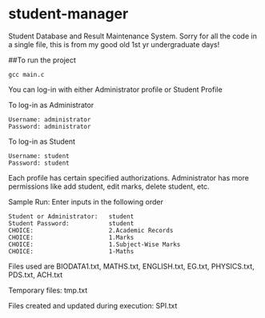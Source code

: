 # student-manager
Student Database and Result Maintenance System. Sorry for all the code in a single file, this is from my good old 1st yr undergraduate days!

##To run the project

    gcc main.c
  
  You can log-in with either Administrator profile or Student Profile
  
  To log-in as Administrator
  
    Username: administrator
    Password: administrator
    
  To log-in as Student
  
    Username: student
    Password: student
  
  Each profile has certain specified authorizations. Administrator has more permissions like add student, edit marks,   delete student, etc.
  
  Sample Run: Enter inputs in the following order
  
    Student or Administrator:   student
    Student Password:           student
    CHOICE:                     2.Academic Records
    CHOICE:                     1.Marks
    CHOICE:                     1.Subject-Wise Marks
    CHOICE:                     1-Maths

Files used are BIODATA1.txt, MATHS.txt, ENGLISH.txt, EG.txt, PHYSICS.txt, PDS.txt, ACH.txt

Temporary files: tmp.txt

Files created and updated during execution: SPI.txt
